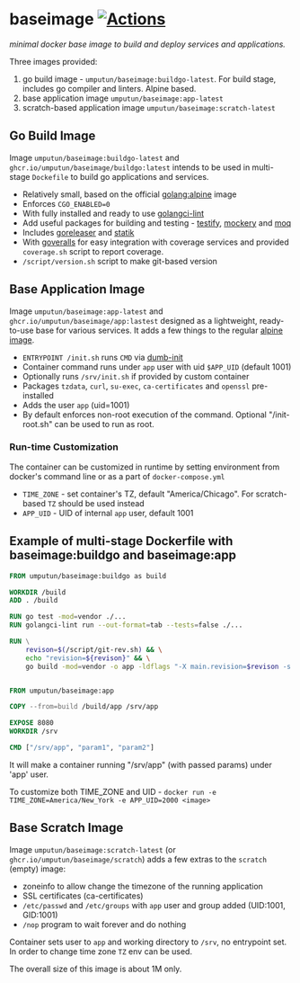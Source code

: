 # baseimage [![Actions](https://github.com/umputun/baseimage/workflows/build/badge.svg)](https://github.com/umputun/baseimage/actions)

_minimal docker base image to build and deploy services and applications._

Three images provided:

1. go build image - `umputun/baseimage:buildgo-latest`. For build stage, includes go compiler and linters. Alpine based.
2. base application image `umputun/baseimage:app-latest`
3. scratch-based application image `umputun/baseimage:scratch-latest`


## Go Build Image

Image `umputun/baseimage:buildgo-latest` and `ghcr.io/umputun/baseimage/buildgo:latest` intends to be used in multi-stage `Dockefile` to build go applications and services.

* Relatively small, based on the official [golang:alpine](https://hub.docker.com/_/golang/) image
* Enforces `CGO_ENABLED=0`
* With fully installed and ready to use [golangci-lint](https://github.com/golangci/golangci-lint)
* Add useful packages for building and testing - [testify](https://github.com/stretchr/testify), [mockery](https://github.com/vektra/mockery) and [moq](https://github.com/matryer/moq)
* Includes [goreleaser](https://github.com/goreleaser/) and [statik](https://github.com/rakyll/statik)
* With [goveralls](https://github.com/mattn/goveralls) for easy integration with coverage services and provided `coverage.sh` script to report coverage.
* `/script/version.sh` script to make git-based version


## Base Application Image

Image `umputun/baseimage:app-latest` and `ghcr.io/umputun/baseimage/app:lastest` designed as a lightweight, ready-to-use base for various services. It adds a few things to the regular [alpine image](https://hub.docker.com/_/alpine/).

* `ENTRYPOINT /init.sh` runs `CMD` via [dumb-init](https://github.com/Yelp/dumb-init/)
* Container command runs under `app` user with uid `$APP_UID` (default 1001) 
* Optionally runs `/srv/init.sh` if provided by custom container
* Packages `tzdata`, `curl`, `su-exec`, `ca-certificates` and `openssl` pre-installed
* Adds the user `app` (uid=1001)
* By default enforces non-root execution of the command. Optional "/init-root.sh" can be used to run as root.


### Run-time Customization

The container can be customized in runtime by setting environment from docker's command line or as a part of `docker-compose.yml`

- `TIME_ZONE` - set container's TZ, default "America/Chicago". For scratch-based `TZ` should be used instead
- `APP_UID` - UID of internal `app` user, default 1001

## Example of multi-stage Dockerfile with baseimage:buildgo and baseimage:app

```dockerfile
FROM umputun/baseimage:buildgo as build

WORKDIR /build
ADD . /build

RUN go test -mod=vendor ./...
RUN golangci-lint run --out-format=tab --tests=false ./...

RUN \
    revison=$(/script/git-rev.sh) && \
    echo "revision=${revison}" && \
    go build -mod=vendor -o app -ldflags "-X main.revision=$revison -s -w" .


FROM umputun/baseimage:app

COPY --from=build /build/app /srv/app

EXPOSE 8080
WORKDIR /srv

CMD ["/srv/app", "param1", "param2"]
```

It will make a container running "/srv/app" (with passed params) under 'app' user.

To customize both TIME_ZONE and UID - `docker run -e TIME_ZONE=America/New_York -e APP_UID=2000 <image>`
 
## Base Scratch Image

Image `umputun/baseimage:scratch-latest` (or `ghcr.io/umputun/baseimage/scratch`) adds a few extras to the `scratch` (empty) image: 

- zoneinfo to allow change the timezone of the running application
- SSL certificates (ca-certificates)
- `/etc/passwd` and `/etc/groups` with `app` user and group added (UID:1001, GID:1001)
- `/nop` program to wait forever and do nothing

Container sets user to `app` and working directory to `/srv`, no entrypoint set. In order to change time zone `TZ` env can be used. 

The overall size of this image is about 1M only.
